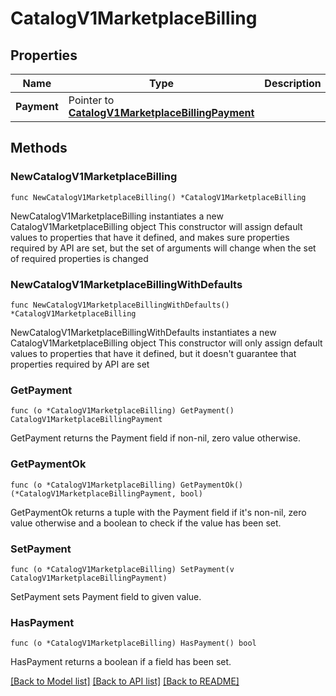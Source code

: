 # CatalogV1MarketplaceBilling

## Properties

Name | Type | Description | Notes
------------ | ------------- | ------------- | -------------
**Payment** | Pointer to [**CatalogV1MarketplaceBillingPayment**](CatalogV1MarketplaceBillingPayment.md) |  | [optional] 

## Methods

### NewCatalogV1MarketplaceBilling

`func NewCatalogV1MarketplaceBilling() *CatalogV1MarketplaceBilling`

NewCatalogV1MarketplaceBilling instantiates a new CatalogV1MarketplaceBilling object
This constructor will assign default values to properties that have it defined,
and makes sure properties required by API are set, but the set of arguments
will change when the set of required properties is changed

### NewCatalogV1MarketplaceBillingWithDefaults

`func NewCatalogV1MarketplaceBillingWithDefaults() *CatalogV1MarketplaceBilling`

NewCatalogV1MarketplaceBillingWithDefaults instantiates a new CatalogV1MarketplaceBilling object
This constructor will only assign default values to properties that have it defined,
but it doesn't guarantee that properties required by API are set

### GetPayment

`func (o *CatalogV1MarketplaceBilling) GetPayment() CatalogV1MarketplaceBillingPayment`

GetPayment returns the Payment field if non-nil, zero value otherwise.

### GetPaymentOk

`func (o *CatalogV1MarketplaceBilling) GetPaymentOk() (*CatalogV1MarketplaceBillingPayment, bool)`

GetPaymentOk returns a tuple with the Payment field if it's non-nil, zero value otherwise
and a boolean to check if the value has been set.

### SetPayment

`func (o *CatalogV1MarketplaceBilling) SetPayment(v CatalogV1MarketplaceBillingPayment)`

SetPayment sets Payment field to given value.

### HasPayment

`func (o *CatalogV1MarketplaceBilling) HasPayment() bool`

HasPayment returns a boolean if a field has been set.


[[Back to Model list]](../README.md#documentation-for-models) [[Back to API list]](../README.md#documentation-for-api-endpoints) [[Back to README]](../README.md)


